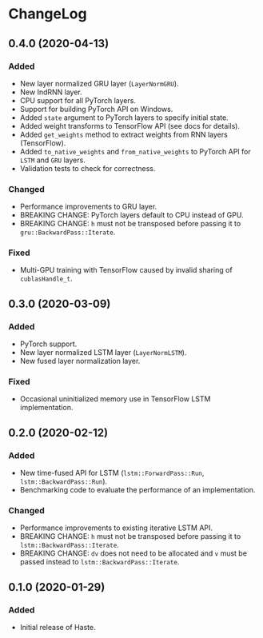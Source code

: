# ChangeLog

## 0.4.0 (2020-04-13)
### Added
- New layer normalized GRU layer (`LayerNormGRU`).
- New IndRNN layer.
- CPU support for all PyTorch layers.
- Support for building PyTorch API on Windows.
- Added `state` argument to PyTorch layers to specify initial state.
- Added weight transforms to TensorFlow API (see docs for details).
- Added `get_weights` method to extract weights from RNN layers (TensorFlow).
- Added `to_native_weights` and `from_native_weights` to PyTorch API for `LSTM` and `GRU` layers.
- Validation tests to check for correctness.

### Changed
- Performance improvements to GRU layer.
- BREAKING CHANGE: PyTorch layers default to CPU instead of GPU.
- BREAKING CHANGE: `h` must not be transposed before passing it to `gru::BackwardPass::Iterate`.

### Fixed
- Multi-GPU training with TensorFlow caused by invalid sharing of `cublasHandle_t`.

## 0.3.0 (2020-03-09)
### Added
- PyTorch support.
- New layer normalized LSTM layer (`LayerNormLSTM`).
- New fused layer normalization layer.

### Fixed
- Occasional uninitialized memory use in TensorFlow LSTM implementation.

## 0.2.0 (2020-02-12)
### Added
- New time-fused API for LSTM (`lstm::ForwardPass::Run`, `lstm::BackwardPass::Run`).
- Benchmarking code to evaluate the performance of an implementation.

### Changed
- Performance improvements to existing iterative LSTM API.
- BREAKING CHANGE: `h` must not be transposed before passing it to `lstm::BackwardPass::Iterate`.
- BREAKING CHANGE: `dv` does not need to be allocated and `v` must be passed instead to `lstm::BackwardPass::Iterate`.

## 0.1.0 (2020-01-29)
### Added
- Initial release of Haste.
